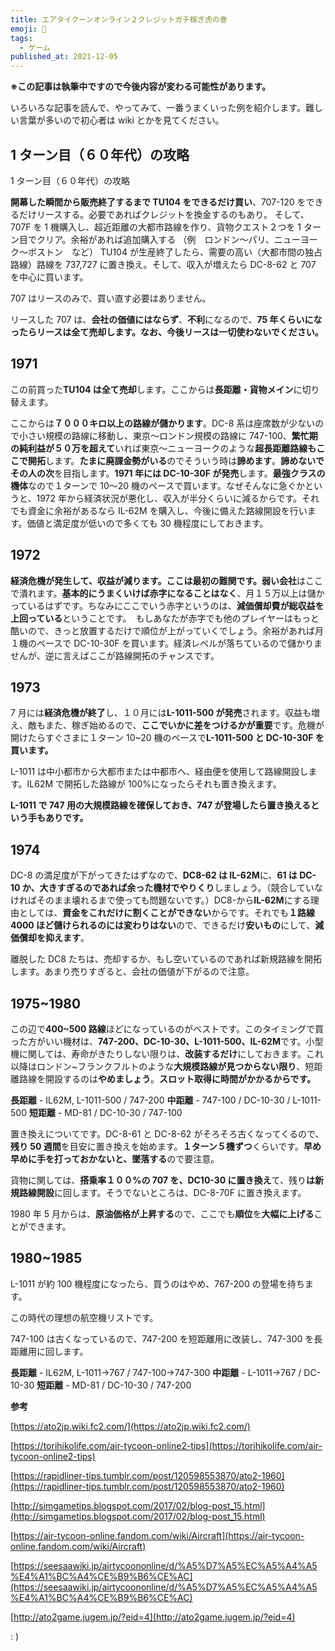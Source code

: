 ```yaml
---
title: エアタイクーンオンライン２クレジットガチ稼ぎ虎の巻
emoji: 🤖
tags:
  - ゲーム
published_at: 2021-12-05
---
```


**※この記事は執筆中ですので今後内容が変わる可能性があります。**

いろいろな記事を読んで、やってみて、一番うまくいった例を紹介します。難しい言葉が多いので初心者は wiki とかを見てください。

## 1 ターン目（６０年代）の攻略

1 ターン目（６０年代）の攻略

**開幕した瞬間から販売終了するまで TU104 をできるだけ買い**、707-120 をできるだけリースする。必要であればクレジットを換金するのもあり。
そして、707F を 1 機購入し、超近距離の大都市路線を作り、貨物クエスト２つを 1 ターン目でクリア。余裕があれば追加購入する
（例　ロンドン～パリ、ニューヨーク～ボストン　など）
TU104 が生産終了したら、需要の高い（大都市間の独占路線）路線を 737,727 に置き換え。そして、収入が増えたら DC-8-62 と 707 を中心に買います。

707 はリースのみで、買い直す必要はありません。

リースした 707 は、**会社の価値にはならず**、**不利**になるので、**75 年くらいになったらリースは全て売却します。なお、今後リースは一切使わないでください。**

## 1971

この前買った**TU104 は全て売却**します。ここからは**長距離・貨物メイン**に切り替えます。

ここからは**７０００キロ以上の路線が儲かります**。DC-8 系は座席数が少ないので小さい規模の路線に移動し、東京〜ロンドン規模の路線に 747-100、**繁忙期の純利益が５０万を超えて**いれば東京〜ニューヨークのような**超長距離路線もここで開拓**します。**たまに廃課金勢がいる**のでそういう時は**諦めます**。**諦めないでその人の次**を目指します。**1971 年には DC-10-30F が発売**します。**最強クラスの機体**なので１ターンで 10〜20 機のペースで買います。なぜそんなに急ぐかというと、1972 年から経済状況が悪化し、収入が半分くらいに減るからです。それでも資金に余裕があるなら IL-62M を購入し、今後に備えた路線開設を行います。価値と満足度が低いので多くても 30 機程度にしておきます。

## **1972**

**経済危機が発生して、収益が減ります。ここは最初の難関です。弱い会社**はここで潰れます。**基本的にうまくいけば赤字になることはなく**、月１５万以上は儲かっているはずです。ちなみにここでいう赤字というのは、**減価償却費が総収益を上回っている**ということです。　もしあなたが赤字でも他のプレイヤーはもっと酷いので、きっと放置するだけで順位が上がっていくでしょう。余裕があれば月１機のペースで DC-10-30F を買います。経済レベルが落ちているので儲かりませんが、逆に言えばここが路線開拓のチャンスです。

## 1973

7 月には**経済危機が終了**し、１０月には**L-1011-500 が発売**されます。収益も増え、敵もまた、稼ぎ始めるので、**ここでいかに差をつけるかが重要**です。危機が開けたらすぐさまに１ターン 10~20 機のペースで**L-1011-500 と DC-10-30F を買います。**

L-1011 は中小都市から大都市または中都市へ、経由便を使用して路線開設します。IL62M で開拓した路線が 100%になったらそれも置き換えます。

**L-1011 で 747 用の大規模路線を確保しておき、747 が登場したら置き換えるという手もありです。**

## 1974

DC-8 の満足度が下がってきたはずなので、**DC8-62 は IL-62M**に、**61 は DC-10 か、大きすぎるのであれば余った機材でやりくり**しましょう。（競合していなければそのまま壊れるまで使っても問題ないです。）DC8-から**IL-62M**にする理由としては、**資金をこれだけに割くことができない**からです。それでも**１路線 4000 ほど儲けられるのには変わりはない**ので、できるだけ**安いもの**にして、**減価償却を抑えます**。

離脱した DC8 たちは、売却するか、もし空いているのであれば新規路線を開拓します。あまり売りすぎると、会社の価値が下がるので注意。

## 1975~1980

この辺で**400~500 路線**ほどになっているのがベストです。このタイミングで買った方がいい機材は、**747-200、DC-10-30、L-1011-500、IL-62M**です。小型機に関しては、寿命がきたりしない限りは、**改装するだけ**にしておきます。これ以降はロンドン~フランクフルトのような**大規模路線が見つからない限り**、短距離路線を開設するのは**やめましょう**。**スロット取得に時間がかかるからです。**

**長距離** - IL62M, L-1011-500 / 747-200
**中距離** - 747-100 / DC-10-30 / L-1011-500
**短距離** - MD-81 / DC-10-30 / 747-100

置き換えについてです。DC-8-61 と DC-8-62 がそろそろ古くなってくるので、**残り 50 週間**を目安に置き換えを始めます。**１ターン５機ずつ**くらいです。**早め早めに手を打っておかないと、墜落する**ので要注意。

貨物に関しては、**搭乗率１００%の 707 を、DC10-30 に置き換え**て、残り**は新規路線開設**に回します。そうでないところは、DC-8-70F に置き換えます。

1980 年 5 月からは、**原油価格が上昇する**ので、ここでも**順位**を**大幅に上げる**ことができます。

## 1980~1985

L-1011 が約 100 機程度になったら、買うのはやめ、767-200 の登場を待ちます。

この時代の理想の航空機リストです。

747-100 は古くなっているので、747-200 を短距離用に改装し、747-300 を長距離用に回します。

**長距離** - IL62M, L-1011→767 / 747-100→747-300
**中距離** - L-1011→767 / DC-10-30
**短距離** - MD-81 / DC-10-30 / 747-200

**参考**

[https://ato2jp.wiki.fc2.com/](https://ato2jp.wiki.fc2.com/)

[https://torihikolife.com/air-tycoon-online2-tips](https://torihikolife.com/air-tycoon-online2-tips)

[https://rapidliner-tips.tumblr.com/post/120598553870/ato2-1960](https://rapidliner-tips.tumblr.com/post/120598553870/ato2-1960)

[http://simgametips.blogspot.com/2017/02/blog-post_15.html](http://simgametips.blogspot.com/2017/02/blog-post_15.html)

[https://air-tycoon-online.fandom.com/wiki/Aircraft](https://air-tycoon-online.fandom.com/wiki/Aircraft)

[https://seesaawiki.jp/airtycoononline/d/%A5%D7%A5%EC%A5%A4%A5%E4%A1%BC%A4%CE%B9%B6%CE%AC](https://seesaawiki.jp/airtycoononline/d/%A5%D7%A5%EC%A5%A4%A5%E4%A1%BC%A4%CE%B9%B6%CE%AC)

[http://ato2game.jugem.jp/?eid=4](http://ato2game.jugem.jp/?eid=4)

: )
